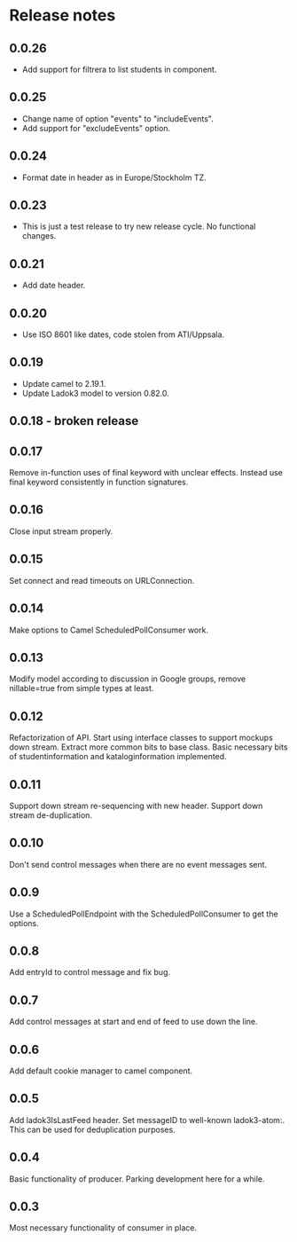 # Release notes

## 0.0.26

* Add support for filtrera to list students in component.

## 0.0.25

* Change name of option "events" to "includeEvents".
* Add support for "excludeEvents" option.

## 0.0.24

* Format date in header as in Europe/Stockholm TZ.

## 0.0.23

* This is just a test release to try new release cycle.
  No functional changes.

## 0.0.21

* Add date header.

## 0.0.20

* Use ISO 8601 like dates, code stolen from ATI/Uppsala.

## 0.0.19

* Update camel to 2.19.1.
* Update Ladok3 model to version 0.82.0.

## 0.0.18 - broken release

## 0.0.17

Remove in-function uses of final keyword with unclear effects.
Instead use final keyword consistently in function signatures.

## 0.0.16

Close input stream properly.

## 0.0.15

Set connect and read timeouts on URLConnection.

## 0.0.14

Make options to Camel ScheduledPollConsumer work.

## 0.0.13

Modify model according to discussion in Google groups, remove
nillable=true from simple types at least.

## 0.0.12

Refactorization of API.
Start using interface classes to support mockups down stream.
Extract more common bits to base class.
Basic necessary bits of studentinformation and kataloginformation
implemented.

## 0.0.11

Support down stream re-sequencing with new header.
Support down stream de-duplication.

## 0.0.10

Don't send control messages when there are no event messages sent.

## 0.0.9

Use a ScheduledPollEndpoint with the ScheduledPollConsumer to get
the options.

## 0.0.8

Add entryId to control message and fix bug.

## 0.0.7

Add control messages at start and end of feed to use down the line.

## 0.0.6

Add default cookie manager to camel component.

## 0.0.5

Add ladok3IsLastFeed header.
Set messageID to well-known ladok3-atom:<entry id>. This can be
used for deduplication purposes.

## 0.0.4

Basic functionality of producer.
Parking development here for a while.

## 0.0.3

Most necessary functionality of consumer in place.



